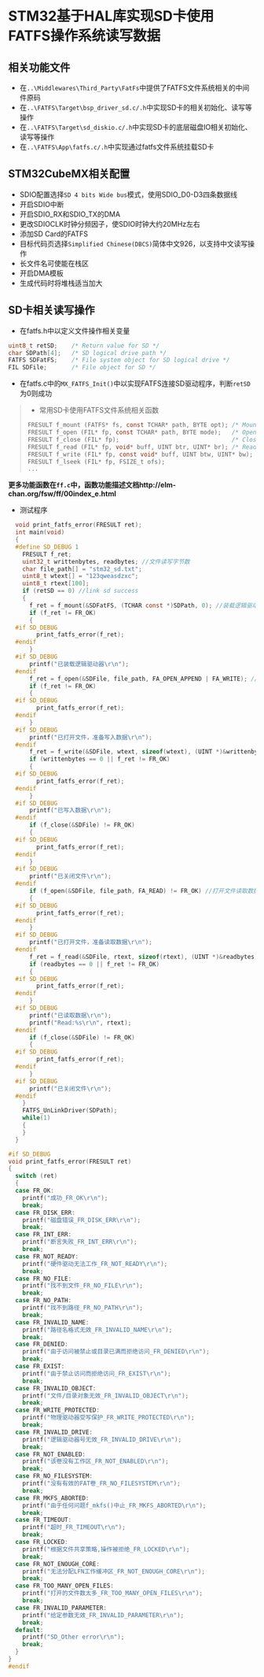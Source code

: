 # STM32基于HAL库实现SD卡使用FATFS操作系统读写数据

## 相关功能文件

- 在`..\Middlewares\Third_Party\FatFs`中提供了FATFS文件系统相关的中间件原码
- 在`..\FATFS\Target\bsp_driver_sd.c/.h`中实现SD卡的相关初始化、读写等操作
- 在`..\FATFS\Target\sd_diskio.c/.h`中实现SD卡的底层磁盘IO相关初始化、读写等操作
- 在`..\FATFS\App\fatfs.c/.h`中实现通过fatfs文件系统挂载SD卡

## STM32CubeMX相关配置

- SDIO配置选择`SD 4 bits Wide bus`模式，使用SDIO_D0-D3四条数据线
- 开启SDIO中断
- 开启SDIO_RX和SDIO_TX的DMA
- 更改SDIOCLK时钟分频因子，使SDIO时钟大约20MHz左右
- 添加SD Card的FATFS
- 目标代码页选择`Simplified Chinese(DBCS)`简体中文926，以支持中文读写操作
- 长文件名可使能在栈区
- 开启DMA模板
- 生成代码时将堆栈适当加大

## SD卡相关读写操作

- 在fatfs.h中以定义文件操作相关变量

 ```C
uint8_t retSD;    /* Return value for SD */
char SDPath[4];   /* SD logical drive path */
FATFS SDFatFS;    /* File system object for SD logical drive */
FIL SDFile;       /* File object for SD */
 ```

- 在fatfs.c中的`MX_FATFS_Init()`中以实现FATFS连接SD驱动程序，判断`retSD`为0则成功

> - 常用SD卡使用FATFS文件系统相关函数
>
> ```C
> FRESULT f_mount (FATFS* fs, const TCHAR* path, BYTE opt); /* Mount/Unmount a logical drive */
> FRESULT f_open (FIL* fp, const TCHAR* path, BYTE mode);   /* Open or create a file */
> FRESULT f_close (FIL* fp);                                /* Close an open file object */
> FRESULT f_read (FIL* fp, void* buff, UINT btr, UINT* br); /* Read data from the file */
> FRESULT f_write (FIL* fp, const void* buff, UINT btw, UINT* bw); /* Write data to the file */
> FRESULT f_lseek (FIL* fp, FSIZE_t ofs);                          /* Move file pointer of the file object */
> ...
> ```

**更多功能函数在`ff.c`中，函数功能描述文档http://elm-chan.org/fsw/ff/00index_e.html**

- 测试程序

```C
  void print_fatfs_error(FRESULT ret);
  int main(void)
  {
  #define SD_DEBUG 1
    FRESULT f_ret;
    uint32_t writtenbytes, readbytes; //文件读写字节数
    char file_path[] = "stm32_sd.txt";
    uint8_t wtext[] = "123qweasdzxc";
    uint8_t rtext[100];
    if (retSD == 0) //link sd success
    {
      f_ret = f_mount(&SDFatFS, (TCHAR const *)SDPath, 0); //装载逻辑驱动(FATFS)
      if (f_ret != FR_OK)
      {
  #if SD_DEBUG
        print_fatfs_error(f_ret);
  #endif
      }
  #if SD_DEBUG
      printf("已装载逻辑驱动器\r\n");
  #endif
      f_ret = f_open(&SDFile, file_path, FA_OPEN_APPEND | FA_WRITE); //打开文件写入数据
      if (f_ret != FR_OK)
      {
  #if SD_DEBUG
        print_fatfs_error(f_ret);
  #endif
      }
  #if SD_DEBUG
      printf("已打开文件，准备写入数据\r\n");
  #endif
      f_ret = f_write(&SDFile, wtext, sizeof(wtext), (UINT *)&writtenbytes);
      if (writtenbytes == 0 || f_ret != FR_OK)
      {
  #if SD_DEBUG
        print_fatfs_error(f_ret);
  #endif
      }
  #if SD_DEBUG
      printf("已写入数据\r\n");
  #endif
      if (f_close(&SDFile) != FR_OK)
      {
  #if SD_DEBUG
        print_fatfs_error(f_ret);
  #endif
      }
  #if SD_DEBUG
      printf("已关闭文件\r\n");
  #endif
      if (f_open(&SDFile, file_path, FA_READ) != FR_OK) //打开文件读取数据
      {
  #if SD_DEBUG
        print_fatfs_error(f_ret);
  #endif
      }
  #if SD_DEBUG
      printf("已打开文件，准备读取数据\r\n");
  #endif
      f_ret = f_read(&SDFile, rtext, sizeof(rtext), (UINT *)&readbytes); //读取数据
      if (readbytes == 0 || f_ret != FR_OK)
      {
  #if SD_DEBUG
        print_fatfs_error(f_ret);
  #endif
      }
  #if SD_DEBUG
      printf("已读取数据\r\n");
      printf("Read:%s\r\n", rtext);
  #endif
      if (f_close(&SDFile) != FR_OK)
      {
  #if SD_DEBUG
        print_fatfs_error(f_ret);
  #endif
      }
  #if SD_DEBUG
      printf("已关闭文件\r\n");
  #endif
    }
    FATFS_UnLinkDriver(SDPath);
    while(1)
    {
    }
  }

#if SD_DEBUG
void print_fatfs_error(FRESULT ret)
{
  switch (ret)
  {
  case FR_OK:
    printf("成功_FR_OK\r\n");
    break;
  case FR_DISK_ERR:
    printf("磁盘错误_FR_DISK_ERR\r\n");
    break;
  case FR_INT_ERR:
    printf("断言失败_FR_INT_ERR\r\n");
    break;
  case FR_NOT_READY:
    printf("硬件驱动无法工作_FR_NOT_READY\r\n");
    break;
  case FR_NO_FILE:
    printf("找不到文件_FR_NO_FILE\r\n");
    break;
  case FR_NO_PATH:
    printf("找不到路径_FR_NO_PATH\r\n");
    break;
  case FR_INVALID_NAME:
    printf("路径名格式无效_FR_INVALID_NAME\r\n");
    break;
  case FR_DENIED:
    printf("由于访问被禁止或目录已满而拒绝访问_FR_DENIED\r\n");
    break;
  case FR_EXIST:
    printf("由于禁止访问而拒绝访问_FR_EXIST\r\n");
    break;
  case FR_INVALID_OBJECT:
    printf("文件/目录对象无效_FR_INVALID_OBJECT\r\n");
    break;
  case FR_WRITE_PROTECTED:
    printf("物理驱动器受写保护_FR_WRITE_PROTECTED\r\n");
    break;
  case FR_INVALID_DRIVE:
    printf("逻辑驱动器号无效_FR_INVALID_DRIVE\r\n");
    break;
  case FR_NOT_ENABLED:
    printf("该卷没有工作区_FR_NOT_ENABLED\r\n");
    break;
  case FR_NO_FILESYSTEM:
    printf("没有有效的FAT卷_FR_NO_FILESYSTEM\r\n");
    break;
  case FR_MKFS_ABORTED:
    printf("由于任何问题f_mkfs()中止_FR_MKFS_ABORTED\r\n");
    break;
  case FR_TIMEOUT:
    printf("超时_FR_TIMEOUT\r\n");
    break;
  case FR_LOCKED:
    printf("根据文件共享策略,操作被拒绝_FR_LOCKED\r\n");
    break;
  case FR_NOT_ENOUGH_CORE:
    printf("无法分配LFN工作缓冲区_FR_NOT_ENOUGH_CORE\r\n");
    break;
  case FR_TOO_MANY_OPEN_FILES:
    printf("打开的文件数太多_FR_TOO_MANY_OPEN_FILES\r\n");
    break;
  case FR_INVALID_PARAMETER:
    printf("给定参数无效_FR_INVALID_PARAMETER\r\n");
    break;
  default:
    printf("SD_Other error\r\n");
    break;
  }
}
#endif
```
